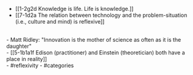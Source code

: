 - [[1-2g2d Knowledge is life. Life is knowledge.]]
- [[7-1d2a The relation between technology and the problem-situation (i.e., culture and mind) is reflexive]]
<br>
- Matt Ridley: "Innovation is the mother of science as often as it is the daughter"
<br>
- [[5-1b1a1f Edison (practitioner) and Einstein (theoretician) both have a place in reality]]
<br>
- #reflexivity
- #categories
